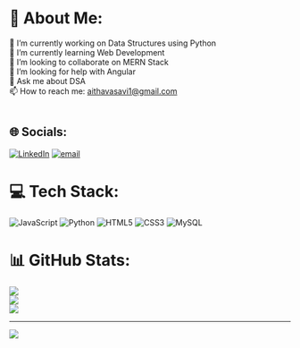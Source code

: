 # 💫 About Me:
🔭 I’m currently working on Data Structures using Python<br>🌱 I’m currently learning Web Development<br>👯 I’m looking to collaborate on MERN Stack<br>🤔 I’m looking for help with Angular<br>💬 Ask me about DSA<br>📫 How to reach me: aithavasavi1@gmail.com<br><br>


## 🌐 Socials:
[![LinkedIn](https://img.shields.io/badge/LinkedIn-%230077B5.svg?logo=linkedin&logoColor=white)](https://linkedin.com/in/https://www.linkedin.com/in/vasavi-aitha-41392b284) [![email](https://img.shields.io/badge/Email-D14836?logo=gmail&logoColor=white)](mailto:aithavasavi1@gmail.com) 

# 💻 Tech Stack:
![JavaScript](https://img.shields.io/badge/javascript-%23323330.svg?style=for-the-badge&logo=javascript&logoColor=%23F7DF1E) ![Python](https://img.shields.io/badge/python-3670A0?style=for-the-badge&logo=python&logoColor=ffdd54) ![HTML5](https://img.shields.io/badge/html5-%23E34F26.svg?style=for-the-badge&logo=html5&logoColor=white) ![CSS3](https://img.shields.io/badge/css3-%231572B6.svg?style=for-the-badge&logo=css3&logoColor=white) ![MySQL](https://img.shields.io/badge/mysql-4479A1.svg?style=for-the-badge&logo=mysql&logoColor=white)
# 📊 GitHub Stats:
![](https://github-readme-stats.vercel.app/api?username=Vasavi024&theme=dark&hide_border=false&include_all_commits=false&count_private=false)<br/>
![](https://nirzak-streak-stats.vercel.app/?user=Vasavi024&theme=dark&hide_border=false)<br/>
![](https://github-readme-stats.vercel.app/api/top-langs/?username=Vasavi024&theme=dark&hide_border=false&include_all_commits=false&count_private=false&layout=compact)

---
[![](https://visitcount.itsvg.in/api?id=Vasavi024&icon=0&color=0)](https://visitcount.itsvg.in)

<!-- Proudly created with GPRM ( https://gprm.itsvg.in ) -->
